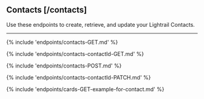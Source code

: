 ## Contacts [/contacts]
Use these endpoints to create, retrieve, and update your Lightrail Contacts. 

---
{% include 'endpoints/contacts-GET.md' %}

{% include 'endpoints/contacts-contactId-GET.md' %}

{% include 'endpoints/contacts-POST.md' %}

{% include 'endpoints/contacts-contactId-PATCH.md' %}

{% include 'endpoints/cards-GET-example-for-contact.md' %}

